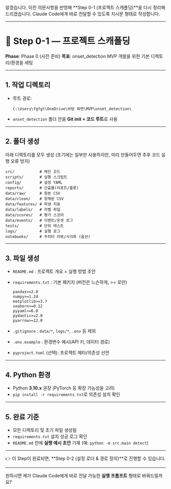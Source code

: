 알겠습니다. 이전 의문사항을 반영해 \*\*Step 0-1 (프로젝트 스캐폴딩)\*\*을 다시 정리해드리겠습니다. Claude Code에게 바로 전달할 수 있도록 지시문 형태로 작성합니다.

---

# 📌 Step 0-1 — 프로젝트 스캐폴딩

**Phase**: Phase 0 (사전 준비)
**목표**: onset\_detection MVP 개발을 위한 기본 디렉토리/환경을 세팅

---

## 1. 작업 디렉토리

* 루트 경로:

  ```
  C:\Users\fgfgt\OneDrive\바탕 화면\MVP\onset_detection\
  ```
* `onset_detection` 폴더 안을 **Git init + 코드 루트**로 사용

---

## 2. 폴더 생성

아래 디렉토리를 모두 생성 (초기에는 일부만 사용하지만, 미리 만들어두면 추후 코드 실행 오류 방지)

```
src/           # 메인 코드
scripts/       # 실행 스크립트
config/        # 설정 YAML
reports/       # 산출물(리포트/플롯)
data/raw/      # 원본 CSV
data/clean/    # 정제된 CSV
data/features/ # 파생 지표
data/labels/   # 라벨 파일
data/scores/   # 평가 스코어
data/events/   # 이벤트/온셋 로그
tests/         # 단위 테스트
logs/          # 실행 로그
notebooks/     # 주피터 리뷰/시각화 (옵션)
```

---

## 3. 파일 생성

* `README.md` : 프로젝트 개요 + 실행 방법 초안
* `requirements.txt` : 기본 패키지 (버전은 느슨하게, >= 로만)

  ```txt
  pandas>=2.0
  numpy>=1.24
  matplotlib>=3.7
  seaborn>=0.12
  pyyaml>=6.0
  pydantic>=2.0
  pyarrow>=12.0
  ```
* `.gitignore` : `data/*`, `logs/*`, `.env` 등 제외
* `.env.example` : 환경변수 예시(API 키, 데이터 경로)
* `pyproject.toml` (선택): 프로젝트 메타/의존성 선언

---

## 4. Python 환경

* Python **3.10.x** 권장 (PyTorch 등 확장 가능성을 고려)
* `pip install -r requirements.txt`로 의존성 설치 확인

---

## 5. 완료 기준

* 모든 디렉토리 및 초기 파일 생성됨
* `requirements.txt` 설치 성공 로그 확인
* `README.md` 안에 **실행 예시 초안** 기재
  (예: `python -m src.main detect`)

---

👉 이 Step이 완료되면, \*\*Step 0-2 (설정 로더 & 경로 정의)\*\*로 진행할 수 있습니다.

---

원하시면 제가 Claude Code에게 바로 전달 가능한 **실행 프롬프트** 형태로 바꿔드릴까요?
